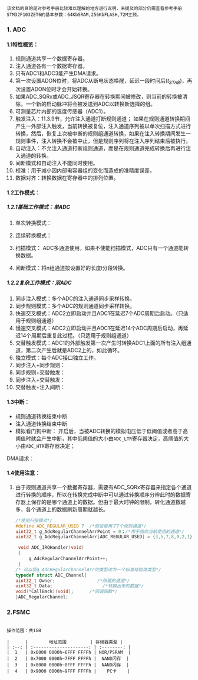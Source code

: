 

	该文档的目的是对参考手册比较难以理解的地方进行说明，未提及的部分仍需查看参考手册
	STM32F103ZET6的基本参数：64KbSRAM,256KbFLASH,72M主频。

### 1. ADC

#### 1.1特性概览：

1. 规则通道共享一个数据寄存器。
2. 注入通道各有一个数据寄存器。
3. 只有ADC1和ADC3能产生DMA请求。
4. 第一次设置ADON位时，将ADC从断电状态唤醒，延迟一段时间后($t_{STAB}$)，再次设置ADON位时才会开始转换。
5. 如果ADC_SQRx或ADC_JSQR寄存器在转换期间被修改，则当前的转换被清除，一个新的启动脉冲将会被发送到ADC以转换新选择的组。
6. 可测量芯片内部的温度传感器（ADC1）。
7. 触发注入：11.3.9节，允许注入通道打断规则通道；
	如果在规则通道转换期间产生一外部注入触发，当前转换被复位，注入通道序列被以单次扫描方式进行转换，然后，恢复上次被中断的规则组通道转换，如果在注入转换期间发生一规则事件，注入转换不会被中止，但是规则序列将在注入序列结束后被执行。
8. 自动注入：不允注入通道打断规则通道，而是在规则通道完成转换后再进行注入通道的转换。
9. 间断模式和自动注入不能同时使用。
10. 校准：用于减小因内部电容器组的变化而造成的准精度误差。
11. 数据对齐：转换数据在寄存器中的排列位置。

#### 1.2工作模式：

##### 1.2.1基础工作模式：单ADC

1. 单次转换模式：

2. 连续转换模式：

3. 扫描模式： ADC多通道使用，如果不使能扫描模式，ADC只有一个通道能转换数据。

4. 间断模式：将n组通道按设置好的长度l分段转换。

##### 1.2.2复杂工作模式：双ADC

1. 同步注入模式：多个ADC的注入通道同步采样转换。
2. 同步规则模式：多个ADC的规则通道同步采样转换。
3. 快速交叉模式：ADC2立即启动并且ADC1在延迟7个ADC周期后启动。（只适用于规则组通道）
4. 慢速交叉模式：ADC2立即启动并且ADC1在延迟14个ADC周期后启动，再延迟14个周期后重复此过程。（只适用于规则组通道）
5. 交替触发模式：ADC1的外部触发第一次产生时转换ADC1上面的所有注入组通道，第二次产生后就是ADC2上的，如此循环。
6. 独立模式：每个ADC接口独立工作。
7. 同步注入+同步规则：
8. 同步规则+交替触发：
9. 同步注入+交替触发：
10. 交替触发+注入间断：

#### 1.3中断：

- 规则通道转换结束中断
- 注入通道转换结束中断
- 模拟看门狗中断：
	开启后，当被ADC转换的模拟电压低于低阈值或者高于高阈值时就会产生中断，其中低阈值的大小由`ADC_LTR`寄存器决定，高阈值的大小由`ADC_HTR`寄存器决定；

DMA请求：

#### 1.4使用注意：

1. 由于规则通道共享一个数据寄存器，需要有ADC_SQRx寄存器来指定各个通道进行转换的顺序，所以在转换完成中断中可以通过转换顺序分辨此时的数据寄存器上保存的是哪个通道上的数据。但由于最大时钟的限制，转化通道数越多，各个通道上的数据刷新周期就越长。
	```c
	/*使用扫描模式*/
	#define ADC_REGULAR_USED 7  /*假设使用了7个规则通道*/
	uint32_t g_AdcRegularChannelArrPoint = 0；/*用于指向当前使用的通道*/
	uint32_t g_AdcRegularChannelArr[ADC_REGULAR_USED] = {3,5,7,8,9,2,1}；/*第一个转换的通道为3，以此类推*/
	
	 void ADC_IRQHandler(void)
	 {
		 g_AdcRegularChannelArrPoint++;
	 }
	/* 可以将g_AdcRegularChannelArr的类型改为一个标准结构体类型*/
	typedef struct ADC_Channel{
	uint32_t Owner;                /*所属的通道*/
	uint32_t Data;                   /*转换出来的数据*/
	void(*CallBack)(void);      /*回调函数*/
	}ADC_RegularChannel;

### 2.FSMC
```

操作范围：共1GB

|      |        地址范围         | 存储器类型 |
| :--: | :---------------------: | :--------: |
|  1   | 0x6000 0000h~6FFF FFFFh | NOR/PSRAM  |
|  2   | 0x7000 0000h~7FFF FFFFh |  NAND闪存  |
|  3   | 0x8000 0000h~8FFF FFFFh |  NAND闪存  |
|  4   | 0x9000 0000h~9FFF FFFFh |    PC卡    |

